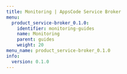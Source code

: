 ```yaml
---
title: Monitoring | AppsCode Service Broker
menu:
  product_service-broker_0.1.0:
    identifier: monitoring-guides
    name: Monitoring
    parent: guides
    weight: 20
menu_name: product_service-broker_0.1.0
info:
  version: 0.1.0
---
```


